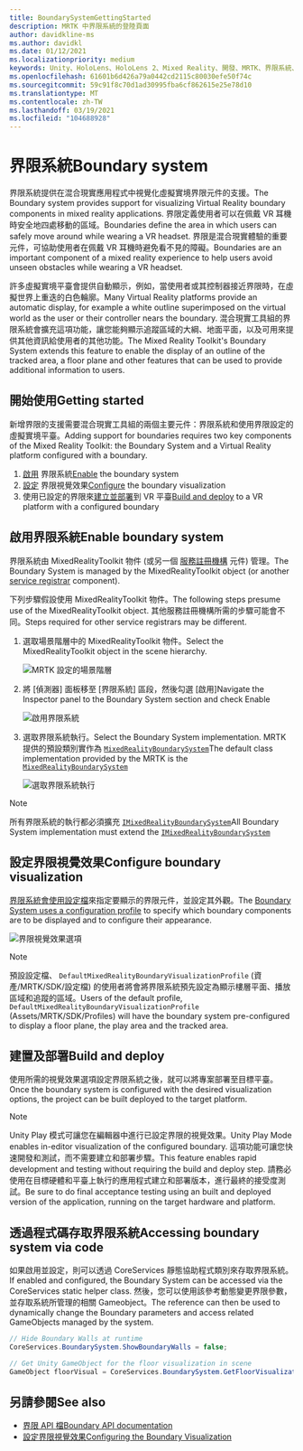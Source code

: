 ```yaml
---
title: BoundarySystemGettingStarted
description: MRTK 中界限系統的登陸頁面
author: davidkline-ms
ms.author: davidkl
ms.date: 01/12/2021
ms.localizationpriority: medium
keywords: Unity、HoloLens、HoloLens 2、Mixed Reality、開發、MRTK、界限系統、
ms.openlocfilehash: 61601b6d426a79a0442cd2115c80030efe50f74c
ms.sourcegitcommit: 59c91f8c70d1ad30995fba6cf862615e25e78d10
ms.translationtype: MT
ms.contentlocale: zh-TW
ms.lasthandoff: 03/19/2021
ms.locfileid: "104688928"
---
```

# <a name="boundary-system"></a><span data-ttu-id="b86ac-104">界限系統</span><span class="sxs-lookup"><span data-stu-id="b86ac-104">Boundary system</span></span>

<span data-ttu-id="b86ac-105">界限系統提供在混合現實應用程式中視覺化虛擬實境界限元件的支援。</span><span class="sxs-lookup"><span data-stu-id="b86ac-105">The Boundary system provides support for visualizing Virtual Reality boundary components in mixed reality applications.</span></span> <span data-ttu-id="b86ac-106">界限定義使用者可以在佩戴 VR 耳機時安全地四處移動的區域。</span><span class="sxs-lookup"><span data-stu-id="b86ac-106">Boundaries define the area in which users can safely move around while wearing a VR headset.</span></span> <span data-ttu-id="b86ac-107">界限是混合現實體驗的重要元件，可協助使用者在佩戴 VR 耳機時避免看不見的障礙。</span><span class="sxs-lookup"><span data-stu-id="b86ac-107">Boundaries are an important component of a mixed reality experience to help users avoid unseen obstacles while wearing a VR headset.</span></span>

<span data-ttu-id="b86ac-108">許多虛擬實境平臺會提供自動顯示，例如，當使用者或其控制器接近界限時，在虛擬世界上重迭的白色輪廓。</span><span class="sxs-lookup"><span data-stu-id="b86ac-108">Many Virtual Reality platforms provide an automatic display, for example a white outline superimposed on the virtual world as the user or their controller nears the boundary.</span></span> <span data-ttu-id="b86ac-109">混合現實工具組的界限系統會擴充這項功能，讓您能夠顯示追蹤區域的大綱、地面平面，以及可用來提供其他資訊給使用者的其他功能。</span><span class="sxs-lookup"><span data-stu-id="b86ac-109">The Mixed Reality Toolkit's Boundary System extends this feature to enable the display of an outline of the tracked area, a floor plane and other features that can be used to provide additional information to users.</span></span>

## <a name="getting-started"></a><span data-ttu-id="b86ac-110">開始使用</span><span class="sxs-lookup"><span data-stu-id="b86ac-110">Getting started</span></span>

<span data-ttu-id="b86ac-111">新增界限的支援需要混合現實工具組的兩個主要元件：界限系統和使用界限設定的虛擬實境平臺。</span><span class="sxs-lookup"><span data-stu-id="b86ac-111">Adding support for boundaries requires two key components of the Mixed Reality Toolkit: the Boundary System and a Virtual Reality platform configured with a boundary.</span></span>

1. <span data-ttu-id="b86ac-112">[啟用](#enable-boundary-system) 界限系統</span><span class="sxs-lookup"><span data-stu-id="b86ac-112">[Enable](#enable-boundary-system) the boundary system</span></span>
2. <span data-ttu-id="b86ac-113">[設定](#configure-boundary-visualization) 界限視覺效果</span><span class="sxs-lookup"><span data-stu-id="b86ac-113">[Configure](#configure-boundary-visualization) the boundary visualization</span></span>
3. <span data-ttu-id="b86ac-114">使用已設定的界限來[建立並部署](#build-and-deploy)到 VR 平臺</span><span class="sxs-lookup"><span data-stu-id="b86ac-114">[Build and deploy](#build-and-deploy) to a VR platform with a configured boundary</span></span>

## <a name="enable-boundary-system"></a><span data-ttu-id="b86ac-115">啟用界限系統</span><span class="sxs-lookup"><span data-stu-id="b86ac-115">Enable boundary system</span></span>

<span data-ttu-id="b86ac-116">界限系統由 MixedRealityToolkit 物件 (或另一個 [服務註冊機構](xref:Microsoft.MixedReality.Toolkit.IMixedRealityServiceRegistrar) 元件) 管理。</span><span class="sxs-lookup"><span data-stu-id="b86ac-116">The Boundary System is managed by the MixedRealityToolkit object (or another [service registrar](xref:Microsoft.MixedReality.Toolkit.IMixedRealityServiceRegistrar) component).</span></span>

<span data-ttu-id="b86ac-117">下列步驟假設使用 MixedRealityToolkit 物件。</span><span class="sxs-lookup"><span data-stu-id="b86ac-117">The following steps presume use of the MixedRealityToolkit object.</span></span> <span data-ttu-id="b86ac-118">其他服務註冊機構所需的步驟可能會不同。</span><span class="sxs-lookup"><span data-stu-id="b86ac-118">Steps required for other service registrars may be different.</span></span>

1. <span data-ttu-id="b86ac-119">選取場景階層中的 MixedRealityToolkit 物件。</span><span class="sxs-lookup"><span data-stu-id="b86ac-119">Select the MixedRealityToolkit object in the scene hierarchy.</span></span>

    ![MRTK 設定的場景階層](../Images/MRTK_ConfiguredHierarchy.png)

1. <span data-ttu-id="b86ac-121">將 [偵測器] 面板移至 [界限系統] 區段，然後勾選 [啟用]</span><span class="sxs-lookup"><span data-stu-id="b86ac-121">Navigate the Inspector panel to the Boundary System section and check Enable</span></span>

    ![啟用界限系統](../Images/Boundary/MRTKConfig_Boundary.png)

1. <span data-ttu-id="b86ac-123">選取界限系統執行。</span><span class="sxs-lookup"><span data-stu-id="b86ac-123">Select the Boundary System implementation.</span></span> <span data-ttu-id="b86ac-124">MRTK 提供的預設類別實作為 [`MixedRealityBoundarySystem`](xref:Microsoft.MixedReality.Toolkit.Boundary.MixedRealityBoundarySystem)</span><span class="sxs-lookup"><span data-stu-id="b86ac-124">The default class implementation provided by the MRTK is the [`MixedRealityBoundarySystem`](xref:Microsoft.MixedReality.Toolkit.Boundary.MixedRealityBoundarySystem)</span></span>

    ![選取界限系統執行](../Images/Boundary/BoundarySelectSystemType.png)

> [!NOTE]
> <span data-ttu-id="b86ac-126">所有界限系統的執行都必須擴充 [`IMixedRealityBoundarySystem`](xref:Microsoft.MixedReality.Toolkit.Boundary.IMixedRealityBoundarySystem)</span><span class="sxs-lookup"><span data-stu-id="b86ac-126">All Boundary System implementation must extend the [`IMixedRealityBoundarySystem`](xref:Microsoft.MixedReality.Toolkit.Boundary.IMixedRealityBoundarySystem)</span></span>

## <a name="configure-boundary-visualization"></a><span data-ttu-id="b86ac-127">設定界限視覺效果</span><span class="sxs-lookup"><span data-stu-id="b86ac-127">Configure boundary visualization</span></span>

<span data-ttu-id="b86ac-128">[界限系統會使用設定檔](ConfiguringBoundaryVisualization.md)來指定要顯示的界限元件，並設定其外觀。</span><span class="sxs-lookup"><span data-stu-id="b86ac-128">The [Boundary System uses a configuration profile](ConfiguringBoundaryVisualization.md) to specify which boundary components are to be displayed and to configure their appearance.</span></span>

![界限視覺效果選項](../Images/Boundary/BoundaryVisualizationProfile.png)

> [!NOTE]
> <span data-ttu-id="b86ac-130">預設設定檔、 `DefaultMixedRealityBoundaryVisualizationProfile` (資產/MRTK/SDK/設定檔) 的使用者將會將界限系統預先設定為顯示樓層平面、播放區域和追蹤的區域。</span><span class="sxs-lookup"><span data-stu-id="b86ac-130">Users of the default profile, `DefaultMixedRealityBoundaryVisualizationProfile` (Assets/MRTK/SDK/Profiles) will have the boundary system pre-configured to display a floor plane, the play area and the tracked area.</span></span>

## <a name="build-and-deploy"></a><span data-ttu-id="b86ac-131">建置及部署</span><span class="sxs-lookup"><span data-stu-id="b86ac-131">Build and deploy</span></span>

<span data-ttu-id="b86ac-132">使用所需的視覺效果選項設定界限系統之後，就可以將專案部署至目標平臺。</span><span class="sxs-lookup"><span data-stu-id="b86ac-132">Once the boundary system is configured with the desired visualization options, the project can be built deployed to the target platform.</span></span>

> [!NOTE]
> <span data-ttu-id="b86ac-133">Unity Play 模式可讓您在編輯器中進行已設定界限的視覺效果。</span><span class="sxs-lookup"><span data-stu-id="b86ac-133">Unity Play Mode enables in-editor visualization of the configured boundary.</span></span> <span data-ttu-id="b86ac-134">這項功能可讓您快速開發和測試，而不需要建立和部署步驟。</span><span class="sxs-lookup"><span data-stu-id="b86ac-134">This feature enables rapid development and testing without requiring the build and deploy step.</span></span> <span data-ttu-id="b86ac-135">請務必使用在目標硬體和平臺上執行的應用程式建立和部署版本，進行最終的接受度測試。</span><span class="sxs-lookup"><span data-stu-id="b86ac-135">Be sure to do final acceptance testing using an built and deployed version of the application, running on the target hardware and platform.</span></span>

## <a name="accessing-boundary-system-via-code"></a><span data-ttu-id="b86ac-136">透過程式碼存取界限系統</span><span class="sxs-lookup"><span data-stu-id="b86ac-136">Accessing boundary system via code</span></span>

<span data-ttu-id="b86ac-137">如果啟用並設定，則可以透過 CoreServices 靜態協助程式類別來存取界限系統。</span><span class="sxs-lookup"><span data-stu-id="b86ac-137">If enabled and configured, the Boundary System can be accessed via the CoreServices static helper class.</span></span> <span data-ttu-id="b86ac-138">然後，您可以使用該參考動態變更界限參數，並存取系統所管理的相關 Gameobject。</span><span class="sxs-lookup"><span data-stu-id="b86ac-138">The reference can then be used to dynamically change the Boundary parameters and access related GameObjects managed by the system.</span></span>

```c#
// Hide Boundary Walls at runtime
CoreServices.BoundarySystem.ShowBoundaryWalls = false;

// Get Unity GameObject for the floor visualization in scene
GameObject floorVisual = CoreServices.BoundarySystem.GetFloorVisualization();
```

## <a name="see-also"></a><span data-ttu-id="b86ac-139">另請參閱</span><span class="sxs-lookup"><span data-stu-id="b86ac-139">See also</span></span>

- [<span data-ttu-id="b86ac-140">界限 API 檔</span><span class="sxs-lookup"><span data-stu-id="b86ac-140">Boundary API documentation</span></span>](xref:Microsoft.MixedReality.Toolkit.Boundary)
- [<span data-ttu-id="b86ac-141">設定界限視覺效果</span><span class="sxs-lookup"><span data-stu-id="b86ac-141">Configuring the Boundary Visualization</span></span>](ConfiguringBoundaryVisualization.md)
